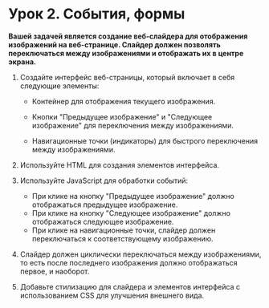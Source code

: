 # Урок 2. События, формы
**Вашей задачей является создание веб-слайдера для отображения изображений на веб-странице. Слайдер должен позволять переключаться между изображениями и отображать их в центре экрана.**

1. Создайте интерфейс веб-страницы, который включает в себя следующие элементы:

    * Контейнер для отображения текущего изображения.

    * Кнопки "Предыдущее изображение" и "Следующее изображение" для переключения между изображениями.
    
    * Навигационные точки (индикаторы) для быстрого переключения между изображениями.

2. Используйте HTML для создания элементов интерфейса.

3. Используйте JavaScript для обработки событий:

    * При клике на кнопку "Предыдущее изображение" должно отображаться предыдущее изображение.
    * При клике на кнопку "Следующее изображение" должно отображаться следующее изображение.
    * При клике на навигационные точки, слайдер должен переключаться к соответствующему изображению.

4. Слайдер должен циклически переключаться между изображениями, то есть после последнего изображения должно отображаться первое, и наоборот.

5. Добавьте стилизацию для слайдера и элементов интерфейса с использованием CSS для улучшения внешнего вида.